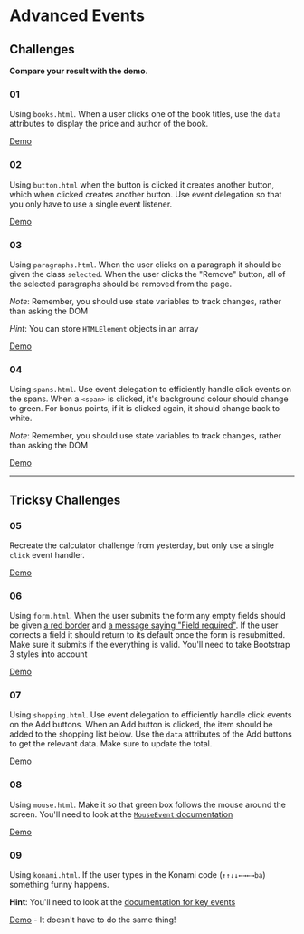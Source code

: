 # Advanced Events

## Challenges

**Compare your result with the demo**.

### 01

Using `books.html`. When a user clicks one of the book titles, use the `data` attributes to display the price and author of the book.

[Demo](https://develop-me.github.io/bootcamp--week-04--dom/challenges/04/answers/books/books.html)

### 02

Using `button.html` when the button is clicked it creates another button, which when clicked creates another button. Use event delegation so that you only have to use a single event listener.

[Demo](https://develop-me.github.io/bootcamp--week-04--dom/challenges/04/answers/button/button.html)

### 03

Using `paragraphs.html`. When the user clicks on a paragraph it should be given the class `selected`. When the user clicks the "Remove" button, all of the selected paragraphs should be removed from the page.

*Note*: Remember, you should use state variables to track changes, rather than asking the DOM

*Hint*: You can store `HTMLElement` objects in an array

[Demo](https://develop-me.github.io/bootcamp--week-04--dom/challenges/04/answers/paragraphs/paragraphs.html)

### 04

Using `spans.html`. Use event delegation to efficiently handle click events on the spans. When a `<span>` is clicked, it's background colour should change to green. For bonus points, if it is clicked again, it should change back to white.

*Note*: Remember, you should use state variables to track changes, rather than asking the DOM

[Demo](https://develop-me.github.io/bootcamp--week-04--dom/challenges/04/answers/spans/spans.html)

---

## Tricksy Challenges

### 05

Recreate the calculator challenge from yesterday, but only use a single `click` event handler.

[Demo](https://develop-me.github.io/bootcamp--week-04--dom/challenges/04/answers/calculator/calculator.html)


### 06

Using `form.html`. When the user submits the form any empty fields should be given [a red border](http://getbootstrap.com/css/#forms-control-validation) and [a message saying "Field required"](http://getbootstrap.com/css/#forms-help-text). If the user corrects a field it should return to its default once the form is resubmitted. Make sure it submits if the everything is valid. You'll need to take Bootstrap 3 styles into account

[Demo](https://develop-me.github.io/bootcamp--week-04--dom/challenges/04/answers/form/form.html)

### 07

Using `shopping.html`. Use event delegation to efficiently handle click events on the Add buttons. When an Add button is clicked, the item should be added to the shopping list below. Use the `data` attributes of the Add buttons to get the relevant data. Make sure to update the total.

[Demo](https://develop-me.github.io/bootcamp--week-04--dom/challenges/04/answers/shopping/shopping.html)

### 08

Using `mouse.html`. Make it so that green box follows the mouse around the screen. You'll need to look at the [`MouseEvent` documentation](https://developer.mozilla.org/en-US/docs/Web/API/MouseEvent)

[Demo](https://develop-me.github.io/bootcamp--week-04--dom/challenges/04/answers/mouse/mouse.html)

### 09

Using `konami.html`. If the user types in the Konami code (`↑↑↓↓←→←→ba`) something funny happens.

**Hint**: You'll need to look at the [documentation for key events](https://developer.mozilla.org/en-US/docs/Web/API/KeyboardEvent/key)

[Demo](https://develop-me.github.io/bootcamp--week-04--dom/challenges/04/answers/konami/konami.html) - It doesn't have to do the same thing!
